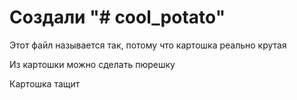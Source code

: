 # Создали "# cool_potato" 

Этот файл называется так, потому что картошка реально крутая

Из картошки можно сделать пюрешку

Картошка тащит